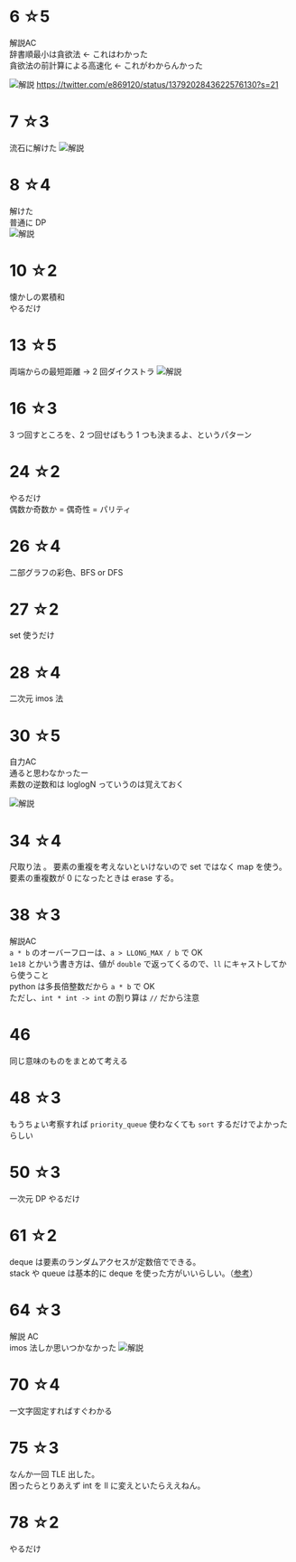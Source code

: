 # 6 ☆5
解説AC  
辞書順最小は貪欲法 ← これはわかった  
貪欲法の前計算による高速化 ← これがわからんかった

![解説](https://pbs.twimg.com/media/EyPpXzoVIAMkP9e?format=jpg&name=large)
https://twitter.com/e869120/status/1379202843622576130?s=21

# 7 ☆3
流石に解けた
![解説](https://pbs.twimg.com/media/EyUzOFjU4AAvIcw?format=jpg&name=large)

# 8 ☆4
解けた  
普通に DP  
![解説](https://pbs.twimg.com/media/EyZ8W4aUcAIOVr4?format=jpg&name=medium)

# 10 ☆2
懐かしの累積和  
やるだけ

# 13 ☆5
両端からの最短距離 → 2 回ダイクストラ 
![解説](https://pbs.twimg.com/media/Ey41_9eVkAIC8lU?format=jpg&name=large)

# 16 ☆3
3 つ回すところを、2 つ回せばもう 1 つも決まるよ、というパターン

# 24 ☆2
やるだけ  
偶数か奇数か = 偶奇性 = パリティ

# 26 ☆4
二部グラフの彩色、BFS or DFS

# 27 ☆2
set 使うだけ

# 28 ☆4
二次元 imos 法

# 30 ☆5
自力AC  
通ると思わなかったー  
素数の逆数和は loglogN っていうのは覚えておく

![解説](https://pbs.twimg.com/media/E0f1L0SUcAMtbcF?format=jpg&name=large)

# 34 ☆4
尺取り法  。
要素の重複を考えないといけないので set ではなく map を使う。  
要素の重複数が 0 になったときは erase する。

# 38 ☆3
解説AC  
`a * b` のオーバーフローは、`a > LLONG_MAX / b` で OK  
`1e18` とかいう書き方は、値が `double` で返ってくるので、`ll` にキャストしてから使うこと  
python は多長倍整数だから `a * b` で OK  
ただし、`int * int -> int` の割り算は `//` だから注意  

# 46
同じ意味のものをまとめて考える

# 48 ☆3
もうちょい考察すれば `priority_queue` 使わなくても `sort` するだけでよかったらしい

# 50 ☆3
一次元 DP やるだけ

# 61 ☆2
deque は要素のランダムアクセスが定数倍でできる。  
stack や queue は基本的に deque を使った方がいいらしい。（[参考](https://qiita.com/h_hiro_/items/a83a8fd2391d4a3f0e1c#adapter)）

# 64 ☆3
解説 AC  
imos 法しか思いつかなかった
![解説](https://github.com/E869120/kyopro_educational_90/blob/main/editorial/064.jpg)

# 70 ☆4
一文字固定すればすぐわかる

# 75 ☆3
なんか一回 TLE 出した。  
困ったらとりあえず int を ll に変えといたらええねん。

# 78 ☆2
やるだけ

